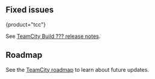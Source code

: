 [//]: # (title: What's New in TeamCity 2022.12)
[//]: # (auxiliary-id: What's New in TeamCity 2022.12;What's New in TeamCity)




## Fixed issues
{product="tcc"}

See [TeamCity Build ??? release notes](teamcity-release-notes-build-???.md).

## Roadmap

See the [TeamCity roadmap](https://www.jetbrains.com/teamcity/roadmap/#teamcity-roadmap) to learn about future updates.